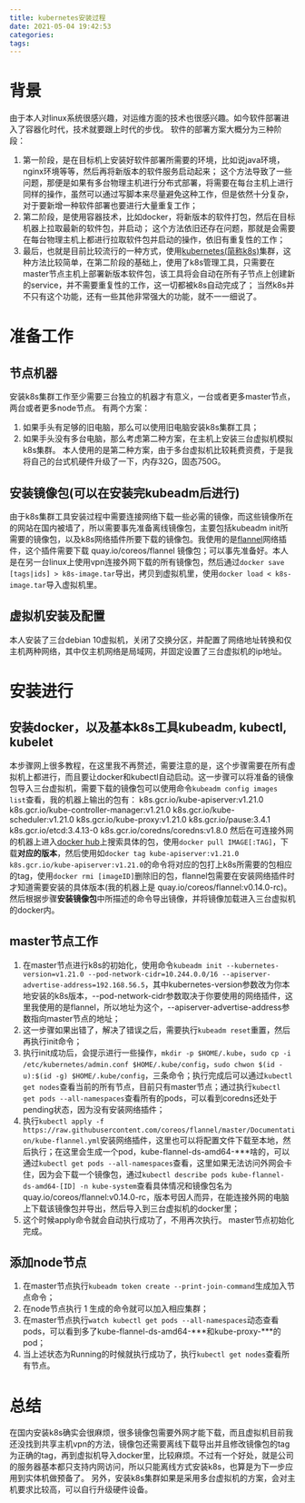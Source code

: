 ```yaml
---
title: kubernetes安装过程
date: 2021-05-04 19:42:53
categories:
tags:
---
```

# 背景
由于本人对linux系统很感兴趣，对运维方面的技术也很感兴趣。如今软件部署进入了容器化时代，技术就要跟上时代的步伐。
软件的部署方案大概分为三种阶段：
1. 第一阶段，是在目标机上安装好软件部署所需要的环境，比如说java环境，nginx环境等等，然后再将新版本的软件服务启动起来；
   这个方法导致了一些问题，那便是如果有多台物理主机进行分布式部署，将需要在每台主机上进行同样的操作，虽然可以通过写脚本来尽量避免这种工作，但是依然十分复杂，对于要新增一种软件部署也要进行大量重复工作；
2. 第二阶段，是使用容器技术，比如docker，将新版本的软件打包，然后在目标机器上拉取最新的软件包，并启动；
   这个方法依旧还存在问题，那就是会需要在每台物理主机上都进行拉取软件包并启动的操作，依旧有重复性的工作；
3. 最后，也就是目前比较流行的一种方式，使用[kubernetes(简称k8s)](https://kubernetes.io/zh/)集群，这种方法比较简单，在第二阶段的基础上，使用了k8s管理工具，只需要在master节点主机上部署新版本软件包，该工具将会自动在所有子节点上创建新的service，并不需要重复性的工作，这一切都被k8s自动完成了；
   当然k8s并不只有这个功能，还有一些其他非常强大的功能，就不一一细说了。
<!-- more -->
# 准备工作
## 节点机器
安装k8s集群工作至少需要三台独立的机器才有意义，一台或者更多master节点，两台或者更多node节点。
有两个方案：
1. 如果手头有足够的旧电脑，那么可以使用旧电脑安装k8s集群工具；
2. 如果手头没有多台电脑，那么考虑第二种方案，在主机上安装三台虚拟机模拟k8s集群。
本人使用的是第二种方案，由于多台虚拟机比较耗费资费，于是我将自己的台式机硬件升级了一下，内存32G，固态750G。
## 安装镜像包(可以在安装完kubeadm后进行)
由于k8s集群工具安装过程中需要连接网络下载一些必需的镜像，而这些镜像所在的网站在国内被墙了，所以需要事先准备离线镜像包，主要包括kubeadm init所需要的镜像包，以及k8s网络插件所要下载的镜像包。我使用的是[flannel](https://github.com/flannel-io/flannel)网络插件，这个插件需要下载 quay.io/coreos/flannel 镜像包；可以事先准备好。本人是在另一台linux上使用vpn连接外网下载的所有镜像包，然后通过`docker save [tags|ids] > k8s-image.tar`导出，拷贝到虚拟机里，使用`docker load < k8s-image.tar`导入虚拟机里。
## 虚拟机安装及配置
本人安装了三台debian 10虚拟机，关闭了交换分区，并配置了网络地址转换和仅主机两种网络，其中仅主机网络是局域网，并固定设置了三台虚拟机的ip地址。
# 安装进行
## 安装docker，以及基本k8s工具kubeadm, kubectl, kubelet
本步骤网上很多教程，在这里我不再赘述，需要注意的是，这个步骤需要在所有虚拟机上都进行，而且要让docker和kubectl自动启动。这一步骤可以将准备的镜像包导入三台虚拟机，需要下载的镜像包可以使用命令`kubeadm config images list`查看，我的机器上输出的包有：
k8s.gcr.io/kube-apiserver:v1.21.0
k8s.gcr.io/kube-controller-manager:v1.21.0
k8s.gcr.io/kube-scheduler:v1.21.0
k8s.gcr.io/kube-proxy:v1.21.0
k8s.gcr.io/pause:3.4.1
k8s.gcr.io/etcd:3.4.13-0
k8s.gcr.io/coredns/coredns:v1.8.0
然后在可连接外网的机器上进入[docker hub](https://hub.docker.com/)上搜索具体的包，使用`docker pull IMAGE[:TAG]`，下载**对应的版本**，然后使用如`docker tag kube-apiserver:v1.21.0 k8s.gcr.io/kube-apiserver:v1.21.0`的命令将对应的包打上k8s所需要的包相应的tag，使用`docker rmi [imageID]`删除旧的包，flannel包需要在安装网络插件时才知道需要安装的具体版本(我的机器上是 quay.io/coreos/flannel:v0.14.0-rc)。然后根据步骤**安装镜像包**中所描述的命令导出镜像，并将镜像加载进入三台虚拟机的docker内。
## master节点工作
1. 在master节点进行k8s的初始化，使用命令`kubeadm init --kubernetes-version=v1.21.0 --pod-network-cidr=10.244.0.0/16 --apiserver-advertise-address=192.168.56.5`，其中kubernetes-version参数改为你本地安装的k8s版本，--pod-network-cidr参数取决于你要使用的网络插件，这里我使用的是flannel，所以地址为这个，--apiserver-advertise-address参数指向master节点的地址；
2. 这一步骤如果出错了，解决了错误之后，需要执行`kubeadm reset`重置，然后再执行init命令；
3. 执行init成功后，会提示进行一些操作，`mkdir -p $HOME/.kube`，`sudo cp -i /etc/kubernetes/admin.conf $HOME/.kube/config`，`sudo chwon $(id -u):$(id -g) $HOME/.kube/config`，三条命令；执行完成后可以通过`kubectl get nodes`查看当前的所有节点，目前只有master节点；通过执行`kubectl get pods --all-namespaces`查看所有的pods，可以看到coredns还处于pending状态，因为没有安装网络插件；
4. 执行`kubectl apply -f https://raw.githubusercontent.com/coreos/flannel/master/Documentation/kube-flannel.yml`安装网络插件，这里也可以将配置文件下载至本地，然后执行；在这里会生成一个pod，kube-flannel-ds-amd64-***啥的，可以通过`kubectl get pods --all-namespaces`查看，这里如果无法访问外网会卡住，因为会下载一个镜像包，通过`kubectl describe pods kube-flannel-ds-amd64-[ID] -n kube-system`查看具体情况和镜像包名为 quay.io/coreos/flannel:v0.14.0-rc，版本号因人而异，在能连接外网的电脑上下载该镜像包并导出，然后导入到三台虚拟机的docker里；
5. 这个时候apply命令就会自动执行成功了，不用再次执行。
master节点初始化完成。
## 添加node节点
1. 在master节点执行`kubeadm token create --print-join-command`生成加入节点命令；
2. 在node节点执行 1 生成的命令就可以加入相应集群；
3. 在master节点执行`watch kubectl get pods --all-namespaces`动态查看pods，可以看到多了kube-flannel-ds-amd64-\*\*\*和kube-proxy-\*\*\*的pod；
4. 当上述状态为Running的时候就执行成功了，执行`kubectl get nodes`查看所有节点。
# 总结
在国内安装k8s确实会很麻烦，很多镜像包需要外网才能下载，而且虚拟机目前我还没找到共享主机vpn的方法，镜像包还需要离线下载导出并且修改镜像包的tag为正确的tag，再到虚拟机导入docker里，比较麻烦。不过有一个好处，就是公司的服务器基本都只支持内网访问，所以只能离线方式安装k8s，也算是为下一步应用到实体机做预备了。
另外，安装k8s集群如果是采用多台虚拟机的方案，会对主机要求比较高，可以自行升级硬件设备。